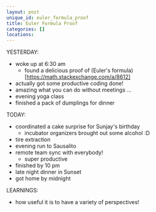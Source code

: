 ```yaml
---
layout: post
unique_id: euler_formula_proof
title: Euler Formula Proof
categories: []
locations: 
---
```


YESTERDAY:
* woke up at 6:30 am
  * found a delicious proof of (Euler's formula)[https://math.stackexchange.com/a/8612]
* actually got some productive coding done!
* amazing what you can do without meetings ...
* evening yoga class
* finished a pack of dumplings for dinner

TODAY:
* coordinated a cake surprise for Sunjay's birthday
  * incubator organizers brought out some alcohol :D
* tire extraction
* evening run to Sausalito
* remote team sync with everybody!
  * super productive
* finished by 10 pm
* late night dinner in Sunset
* got home by midnight

LEARNINGS:
* how useful it is to have a variety of perspectives!

